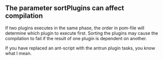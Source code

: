 ## The parameter sortPlugins can affect compilation ##

If two plugins executes in the same phase, the order in pom-file will determine which plugin to execute first. Sorting the plugins may cause the compilation to fail if the result of one plugin is dependent on another.

If you have replaced an ant-script with the antrun plugin tasks, you know what I mean.